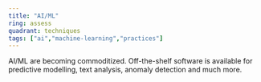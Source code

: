 ```yaml
---
title: "AI/ML"
ring: assess
quadrant: techniques
tags: ["ai","machine-learning","practices"]
---
```


AI/ML are becoming commoditized. Off-the-shelf software is available for predictive modelling, text analysis, anomaly detection and much more.
